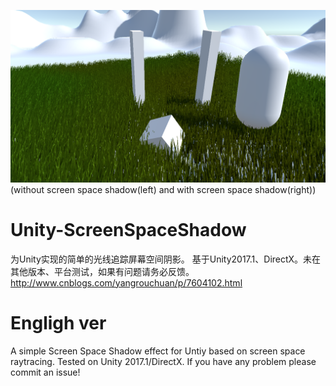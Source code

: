 ![emmmmmmm](Image.png)
(without screen space shadow(left) and with screen space shadow(right))
# Unity-ScreenSpaceShadow
为Unity实现的简单的光线追踪屏幕空间阴影。
基于Unity2017.1、DirectX。未在其他版本、平台测试，如果有问题请务必反馈。
http://www.cnblogs.com/yangrouchuan/p/7604102.html

# Engligh ver
A simple Screen Space Shadow effect for Untiy based on screen space raytracing. Tested on Unity 2017.1/DirectX. If you have any problem please commit an issue!

